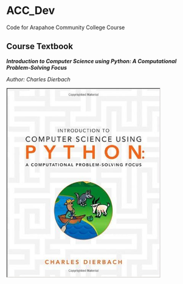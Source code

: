 # ACC_Dev
Code for Arapahoe Community College Course

## Course Textbook 
**_Introduction to Computer Science using Python: A Computational Problem-Solving Focus_** 

_Author: Charles Dierbach_

<img align="left" scale=".05" src="https://github.com/m-gaucher/ACC_Dev/blob/master/img/python_tbook.jpg">

